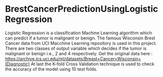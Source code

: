 # BrestCancerPredictionUsingLogisticRegression
Logistic Regression is a classification Machine Learning algorithm which can predict if a tumor is malignant or benign.
The famous Wisconsin Brest Cancer data from UCI Macchine Learning repository is used in this project. There are two classes of output variable which decides if the tumor is malignant or benign i.e., 2 and 4 respectively.
Get the original data here : https://archive.ics.uci.edu/ml/datasets/Breast+Cancer+Wisconsin+(Diagnostic)
At last the K-fold Cross Validation technique is used to check the accuracy of the model using 10 test folds.
